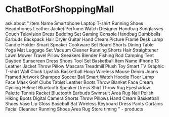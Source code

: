 # ChatBotForShoppingMall

ask about 
"
Item Name
Smartphone
Laptop
T-shirt
Running Shoes
Headphones
Leather Jacket
Perfume
Watch
Designer Handbag
Sunglasses
Couch
Television
Dress
Bedding Set
Gaming Console
Handbag
Dumbbells
Earbuds
Backpack
Hair Dryer
Guitar
Hand Cream
Picture Frame
Desk Lamp
Candle Holder
Smart Speaker
Cookware Set
Board Shorts
Dining Table
Yoga Mat
Luggage Set
Vacuum Cleaner
Running Shorts
Hair Straightener
Lawn Mower
Travel Pillow
Sneakers
Blender
Fishing Rod
Camping Tent
Daybed
Sunscreen
Dress Shoes
Tool Set
Basketball
Item Name
iPhone 13
Leather Jacket
Throw Pillow
Mascara
Treadmill
Plush Toy
Smart TV
Graphic T-shirt
Wall Clock
Lipstick
Basketball Hoop
Wireless Mouse
Denim Jeans
Framed Artwork
Shampoo
Soccer Ball
Smart Watch
Hoodie
Floor Lamp
Face Mask
Golf Clubs
Tablet
Leather Boots
Throw Blanket
Face Cream
Cycling Helmet
Bluetooth Speaker
Dress Shirt
Throw Rug
Eyeshadow Palette
Tennis Racket
Bluetooth Earbuds
Swimsuit
Area Rug
Nail Polish
Hiking Boots
Digital Camera
Shorts
Throw Pillows
Hand Cream
Basketball Shoes
Vase
Lip Gloss
Baseball Bat
Wireless Keyboard
Dress Pants
Curtains
Facial Cleanser
Running Shoes
Area Rug
Store timing
" - products 
